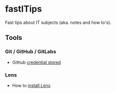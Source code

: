 # fastITips

Fast tips about IT subjects (aka. notes and how to's).

## Tools

### Git / GitHub / GitLabs

- Github [credential stored](https://github.com/tarsoqueiroz/fastITips/tree/primary/Tools/Git/Credentials)

### Lens

- How to [install Lens](https://github.com/tarsoqueiroz/fastITips/tree/primary/Tools/Lens)

